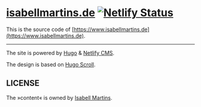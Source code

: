 # [isabellmartins.de](https://www.isabellmartins.de) [![Netlify Status](https://api.netlify.com/api/v1/badges/e1ec10f4-d790-4299-b9d4-e8a14917fbe6/deploy-status)](https://app.netlify.com/sites/dreamy-einstein-14578e/deploys)

This is the source code of [https://www.isabellmartins.de](https://www.isabellmartins.de).

-----

The site is powered by [Hugo](https://gohugo.io/) & [Netlify CMS](https://www.netlifycms.org/).

The design is based on [Hugo Scroll](https://themes.gohugo.io/hugo-scroll/).

## LICENSE

The »content« is owned by [Isabell Martins](https://www.isabellmartins.de).
